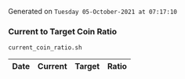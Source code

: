 Generated on `Tuesday 05-October-2021 at 07:17:10`

### Current to Target Coin Ratio
`current_coin_ratio.sh`

Date|Current|Target|Ratio
---|---|---|---
